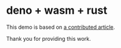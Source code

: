 # deno + wasm + rust

This demo is based on [a contributed article](https://dev.to/lampewebdev/writing-webassembly-in-rust-and-runing-it-in-deno-144j).

Thank you for providing this work.
